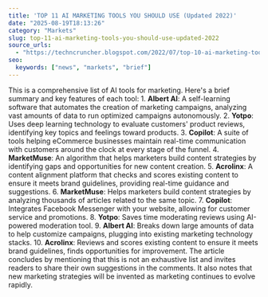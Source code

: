 ```yaml
---
title: 'TOP 11 AI MARKETING TOOLS YOU SHOULD USE (Updated 2022)'
date: "2025-08-19T18:13:26"
category: "Markets"
slug: top-11-ai-marketing-tools-you-should-use-updated-2022
source_urls:
  - "https://techncruncher.blogspot.com/2022/07/top-10-ai-marketing-tools-you-should-use.html"
seo:
  keywords: ["news", "markets", "brief"]
---
```

This is a comprehensive list of AI tools for marketing. Here's a brief summary and key features of each tool:  1. **Albert AI**: A self-learning software that automates the creation of marketing campaigns, analyzing vast amounts of data to run optimized campaigns autonomously. 2. **Yotpo**: Uses deep learning technology to evaluate customers' product reviews, identifying key topics and feelings toward products. 3. **Copilot**: A suite of tools helping eCommerce businesses maintain real-time communication with customers around the clock at every stage of the funnel. 4. **MarketMuse**: An algorithm that helps marketers build content strategies by identifying gaps and opportunities for new content creation. 5. **Acrolinx**: A content alignment platform that checks and scores existing content to ensure it meets brand guidelines, providing real-time guidance and suggestions. 6. **MarketMuse**: Helps marketers build content strategies by analyzing thousands of articles related to the same topic. 7. **Copilot**: Integrates Facebook Messenger with your website, allowing for customer service and promotions. 8. **Yotpo**: Saves time moderating reviews using AI-powered moderation tool. 9. **Albert AI**: Breaks down large amounts of data to help customize campaigns, plugging into existing marketing technology stacks. 10. **Acrolinx**: Reviews and scores existing content to ensure it meets brand guidelines, finds opportunities for improvement.  The article concludes by mentioning that this is not an exhaustive list and invites readers to share their own suggestions in the comments. It also notes that new marketing strategies will be invented as marketing continues to evolve rapidly. 
